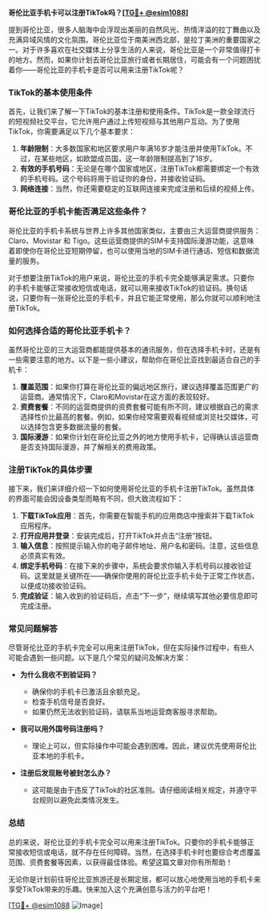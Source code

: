 **哥伦比亚手机卡可以注册TikTok吗？[[TG💪+ @esim1088](https://t.me/s/esim1088)]**

提到哥伦比亚，很多人脑海中会浮现出美丽的自然风光、热情洋溢的拉丁舞曲以及充满异域风情的文化氛围。哥伦比亚位于南美洲西北部，是拉丁美洲的重要国家之一。对于许多喜欢在社交媒体上分享生活的人来说，哥伦比亚是一个非常值得打卡的地方。然而，如果你计划去哥伦比亚旅行或者长期居住，可能会有一个问题困扰着你——哥伦比亚的手机卡是否可以用来注册TikTok呢？

### TikTok的基本使用条件

首先，让我们来了解一下TikTok的基本注册和使用条件。TikTok是一款全球流行的短视频社交平台，它允许用户通过上传短视频与其他用户互动。为了使用TikTok，你需要满足以下几个基本要求：

1. **年龄限制**：大多数国家和地区要求用户年满16岁才能注册并使用TikTok。不过，在某些地区，如欧盟成员国，这一年龄限制提高到了18岁。
2. **有效的手机号码**：无论是在哪个国家或地区，注册TikTok都需要绑定一个有效的手机号码。这个号码将用于验证你的身份，并接收验证码。
3. **网络连接**：当然，你还需要稳定的互联网连接来完成注册和后续的视频上传。

### 哥伦比亚的手机卡能否满足这些条件？

哥伦比亚的手机卡系统与世界上许多其他国家类似，主要由三大运营商提供服务：Claro、Movistar 和 Tigo。这些运营商提供的SIM卡支持国际漫游功能，这意味着即使你在哥伦比亚短期停留，也可以使用当地的SIM卡进行通话、短信和数据流量的服务。

对于想要注册TikTok的用户来说，哥伦比亚的手机卡完全能够满足需求。只要你的手机卡能够正常接收短信或电话，就可以用来接收TikTok的验证码。换句话说，只要你有一张哥伦比亚的手机卡，并且它能正常使用，那么你就可以顺利地注册TikTok。

### 如何选择合适的哥伦比亚手机卡？

虽然哥伦比亚的三大运营商都能提供基本的通讯服务，但在选择手机卡时，还是有一些需要注意的地方。以下是一些小建议，帮助你在哥伦比亚找到最适合自己的手机卡：

1. **覆盖范围**：如果你打算在哥伦比亚的偏远地区旅行，建议选择覆盖范围更广的运营商。通常情况下，Claro和Movistar在这方面的表现较好。
2. **资费套餐**：不同的运营商提供的资费套餐可能有所不同，建议根据自己的需求选择性价比最高的套餐。例如，如果你经常需要观看视频或浏览社交媒体，可以选择包含更多数据流量的套餐。
3. **国际漫游**：如果你计划在哥伦比亚之外的地方使用手机卡，记得确认该运营商是否支持国际漫游，并了解相关的费用政策。

### 注册TikTok的具体步骤

接下来，我们来详细介绍一下如何使用哥伦比亚的手机卡注册TikTok。虽然具体的界面可能会因设备类型而略有不同，但大致流程如下：

1. **下载TikTok应用**：首先，你需要在智能手机的应用商店中搜索并下载TikTok应用程序。
2. **打开应用并登录**：安装完成后，打开TikTok并点击“注册”按钮。
3. **输入信息**：按照提示输入你的电子邮件地址、用户名和密码。注意，这些信息必须真实有效。
4. **绑定手机号码**：在接下来的步骤中，系统会要求你输入手机号码以接收验证码。这里就是关键所在——确保你使用的哥伦比亚手机卡处于正常工作状态，以便成功接收验证码。
5. **完成验证**：输入收到的验证码后，点击“下一步”，继续填写其他必要信息即可完成注册。

### 常见问题解答

尽管哥伦比亚的手机卡完全可以用来注册TikTok，但在实际操作过程中，有些人可能会遇到一些问题。以下是几个常见的疑问及解决方案：

- **为什么我收不到验证码？**
  - 确保你的手机卡已激活且余额充足。
  - 检查手机信号是否良好。
  - 如果仍然无法收到验证码，请联系当地运营商客服寻求帮助。

- **我可以用外国号码注册吗？**
  - 理论上可以，但实际操作中可能会遇到困难。因此，建议优先使用哥伦比亚本地的手机卡。

- **注册后发现账号被封怎么办？**
  - 这可能是由于违反了TikTok的社区准则。请仔细阅读相关规定，并遵守平台规则以避免此类情况发生。

### 总结

总的来说，哥伦比亚的手机卡完全可以用来注册TikTok。只要你的手机卡能够正常接收短信或电话，就不存在任何障碍。当然，在选择手机卡时也要综合考虑覆盖范围、资费套餐等因素，以获得最佳体验。希望这篇文章对你有所帮助！

无论你是计划前往哥伦比亚旅游还是长期定居，都可以放心地使用当地的手机卡来享受TikTok带来的乐趣。快来加入这个充满创意与活力的平台吧！

[[TG💪+ @esim1088](https://t.me/s/esim1088) ![Image](https://i.postimg.cc/4NQfJmqS/Snipaste-2025-05-13-00-14-12.png)]